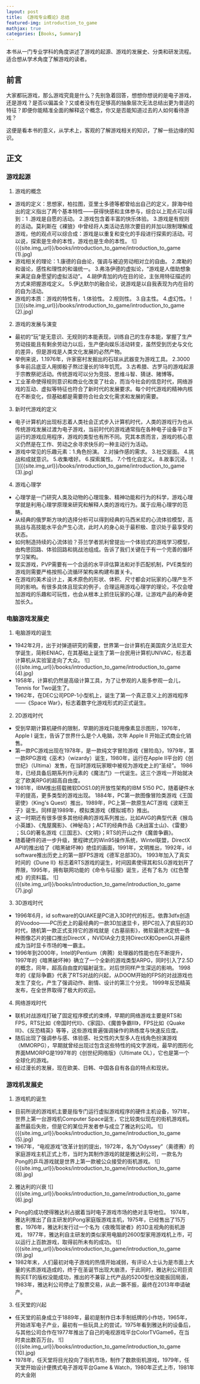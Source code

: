 ```yaml
---
layout: post
title: 《游戏专业概论》总结
featured-img: introduction_to_game
mathjax: true
categories: [Books, Summary]
---
```


本书从一门专业学科的角度讲述了游戏的起源、游戏的发展史、分类和研发流程。适合想从学术角度了解游戏的读者。

<!--more-->

## 前言

大家都玩游戏，那么游戏究竟是什么？先别急着回答，想想你想说的是电子游戏，还是游戏？是否以偏盖全？又或者没有在足够高的抽象层次无法总结出更为普适的特征？即便你能精准全面的解释这个概念，你又是否能知道过去的人如何看待游戏？

这便是看本书的意义，从学术上，客观的了解游戏相关的知识，了解一些边缘的知识。

<!-- 「游戏」是什么？你或许看到次时代主机上最新大作逼真美丽的画面，或许在手机程序上或大或小的世界中打发过时间，或许和熟人连麦一起去顶尖的副本冒险，游戏的过去是什么样子，现在是什么情况，未来又可能向着什么方向去发展呢？

接下来本文将按照《游戏专业概论》的框架，试着去梳理一些较为基础同时较为重要的部分。 -->

## 正文

### 游戏起源

1. 游戏的概念
  + 游戏的定义：思想家，柏拉图，亚里士多德等都曾给出自己的定义，辞海中给出的定义指出了两个基本特性——获得快感和主体参与，综合以上观点可以得到：1 .游戏是自愿的活动。 2.游戏包含着丰富的快乐体验。 3.游戏是有规则的活动。莫利斯在《裸狼》中曾经将人类活动去除次要目的并加以限制理解成游戏，他的观点可以综合成：游戏是以重复和变化的手段进行探索的活动。可以说，探索是生命的本性，游戏也是生命的本性。
  ![]({{site.img_url}}/books/introduction_to_game/introduction_to_game (1).jpg)
  + 游戏相关的理论：1.康德的自由论，强调与被迫劳动相对立的自由。 2.席勒的和谐论，感性和理性的和谐统一。 3.弗洛伊德的虚拟论，“游戏是人借助想象来满足自身愿望的虚拟活动”。 4.胡伊青加的内在目的论，主张用特征描述的方式来把握游戏定义。 5.伊达默尔的融合论，说游戏是以自我表现为内在目的的自为活动。
  + 游戏的本质：游戏的特性有，1.体验性。 2.规则性。 3.自主性。 4.虚幻性。
  ![]({{site.img_url}}/books/introduction_to_game/introduction_to_game (2).jpg)
2. 游戏的发展与演变
  + 最初的“玩”是无意识、无规则的本能表现，训练自己的生存本能，掌握了生产劳动技能且有剩余劳动力以后，生产便向娱乐活动转变，虽然受到历史与文化的差异，但是游戏是人类文化发展的必然产物。
  + 举例来说，1.1976年，许家窑村发掘出的石球从武器变为游戏工具。 2.3000多年前吕底亚人用掷骰子熬过漫长的18年饥荒。 3.古希腊、古罗马的游戏起源于宗教祭祀活动。传统游戏可以分为竞技、思维斗智、猜谜、赌博等。
  + 工业革命使得规则意识和商业化改变了社会，而当今社会的信息时代，网络游戏的互动、虚拟等特征也符合了新时代的发展要求。每个时代游戏的精神内核在不断变化，但基础都是需要符合社会文化需求和发展的需要。
3. 新时代游戏的定义
  + 电子计算机的出现标志着人类社会正式步入计算机时代，人类的游戏行为也从传统游戏发展过渡为电子游戏，当前时代的游戏通常指在各种电子设备平台下运行的游戏应用程序，游戏的类型也有所不同。究其本质而言，游戏的核心意义仍然是在工作、劳动之余寻求快乐的一种主动行为活动。
  + 游戏中常见的乐趣元素：1.角色扮演。 2.对操作感的需求。 3.社交层面。 4.挑战和成就意识。 5.收集嗜好。 6.探索属性。 7.个性化自定义。 8.故事沉浸。
  ![]({{site.img_url}}/books/introduction_to_game/introduction_to_game (3).jpg)
4. 游戏心理学
  + 心理学是一门研究人类及动物的心理现象、精神功能和行为的科学，游戏心理学就是利用心理学原理来研究和解释人类的游戏行为。属于应用心理学的范畴。
  + 从经典的俄罗斯方块的选择分析可以得到经典的马西米尼的心流体验模型，高挑战与高技能水平会产生心流，此时人的身心处于最积极、意识处于最享受的状态。
  + 如何制造持续的心流体验？芬兰学者凯利曾提出一个体验式的游戏学习模型，由构思回路、体验回路和挑战池组成。告诉了我们关键在于有一个完善的循环学习架构。
  + 现实游戏，PVP需要有一个合适的水平评估算法和对手匹配机制，PVE类型的游戏则需要严格按照心流循环架构来构建布置关卡。
  + 在游戏的美术设计上，美术原色的形状、体积、尺寸都会对玩家的心理产生不同的影响。有很多具体且现实的例子，合理运用游戏心理学的理论，不仅会增加游戏的乐趣和可玩性，也会从根本上抓住玩家的心理，让游戏产品的寿命更加长久。


### 电脑游戏发展史

1. 电脑游戏的诞生
  + 1942年2月，出于对弹道研究的需要，世界第一台计算机在美国宾夕法尼亚大学诞生，简称ENIAC，在其基础上诞生了第一台民用计算机UNIVAC，标志着计算机从实验室走向了大众。
  ![]({{site.img_url}}/books/introduction_to_game/introduction_to_game (4).jpg)
  + 1958年，计算机仍然是高级计算工具，为了让参观的人能多参观一会儿，Tennis for Two诞生了。
  + 1962年，在DEC公司PDP-1小型机上，诞生了第一个真正意义上的游戏程序——《Space War》，标志着数字化游戏形式的正式诞生。
2. 2D游戏时代
  + 受到早期计算机硬件的限制，早期的游戏只能用像素显示图形，1976年，Apple Ⅰ 诞生，告诉了世界什么是个人电脑，次年 Apple Ⅱ 开始正式商业化销售。
  + 第一款PC游戏出现在1978年，是一款纯文字冒险游戏《冒险岛》，1979年，第一款RPG游戏《巫术》（wizardy）诞生，1980年，运行在Apple Ⅱ平台的《创世纪》（Ultima）发售，在当时游戏玩家眼中被视为游戏史上的“圣经”。 1986年，已经具备后期系列作元素的《魔法门》一代诞生。这三个游戏一开始就决定了欧美RPG的超高自由度。
  + 1981年，IBM推出搭载微软DOS1.0的开放性架构的IBM 5150 PC，随着硬件水平的提高，更多类型的游戏出现。 1884年，PC第一款图像冒险类游戏《王国密使》（King's Quest）推出，1989年，PC上第一款原生ACT游戏《波斯王子》诞生。同样是1989年，模拟类游戏《模拟城市》推出。
  + 这一时期还有很多很多其他经典的游戏系列推出，比如AVG的典型代表《猴岛小英雄》、《鬼屋魔影》、《神秘岛》；ACT的经典作品《决战富士山》、《雷曼》 ；SLG的著名游戏《三国志》、《文明》；RTS的开山之作《魔兽争霸》。
  + 随着硬件的进一步升级，里程碑式的Win95操作系统，Wintel联盟，DirectX API的推出给了《暗黑破坏神》绝佳的画面，1991年，文明推出，1992年，id software推出历史上的第一部FPS游戏《德军总部3D》。 1993年加入了真实时间的《Dune Ⅱ》标志着RTS游戏的诞生，时间因素使得其和SLG游戏划开了界限，1995年，拥有联网功能的《命令与征服》诞生，还有了名为《红色警戒》的资料篇。
  ![]({{site.img_url}}/books/introduction_to_game/introduction_to_game (7).jpg)

3. 3D游戏时代
  + 1996年6月，id software的QUAKE是PC进入3D时代的标志。依靠3dfx创造的Voodoo——PC历史上的最经典的一款3D加速显卡，把PC拉入了疯狂的3D时代，随机第一款正式支持它的游戏就是《古墓丽影》，微软最终决定统一各种图像芯片的接口推出DirectX ，NVIDIA全力支持DirectX和OpenGL并最终成为当时显卡市场的唯一霸主。
  + 1996年到2000年，Intel的Pentium（奔腾）处理器的性能也在不断提升，1997年的《暗黑破坏神》确立了一个全新的游戏类型ARPG，同时引入了2.5D的概念，同年，超高自由度的辐射诞生。对后世同样产生深远的影响。 1998年的《星际争霸》代表了RTS对战的兴起，从DOOM开始的FPS的对战游戏也发生了变化，产生了强调动作、剧情、设计的第三个分支。 1999年反恐精英发布，在全世界取得了极大的欢迎。
4. 网络游戏时代
  + 联机对战游戏打破了固定程序模式的束缚，早期的网络游戏主要是RTS和FPS，RTS比如《帝国时代Ⅱ》、《家园》、《魔兽争霸Ⅲ》，FPS比如《Quake Ⅲ》、《反恐精英》等等，这些游戏普遍强调操作的熟练度与快速反应度。
  + 随后出现了强调参与感、体验感、社交性的大型多人在线角色扮演游戏（MMORPG），早期就曾经出现过包含这些特性的纯文字游戏，最早的图形化界面MMORPG是1997年的《创世纪网络版》（Ultimate OL），它也是第一个全球化的游戏。
  + 经过漫长的发展，现在欧美、日韩、中国各自有各自的特点和现状。

### 游戏机发展史

1. 游戏机的诞生
  + 目前所说的游戏机主要是指专门运行虚拟游戏程序的硬件主机设备，1971年，世界上第一台游戏机Computer Space诞生，它比较类似现在的街机游戏机。虽然最后失败，但是它的某位开发者参与成立了雅达利公司。
  ![]({{site.img_url}}/books/introduction_to_game/introduction_to_game (5).jpg)
  + 1967年，“电视游戏”改革计划的提出，1972年，名为“Odyssey”（奥德赛）的家庭游戏主机正式上市，当时为其制作游戏的就是雅达利公司，一款名为Pong的乒乓游戏就是世界上第一款被公众接受的街机游戏。
  ![]({{site.img_url}}/books/introduction_to_game/introduction_to_game (8).jpg)

2. 雅达利的兴衰
  ![]({{site.img_url}}/books/introduction_to_game/introduction_to_game (6).jpg)
  + Pong的成功使得雅达利占据着当时电子游戏市场的绝对主导地位。 1974年，雅达利推出了自主研发的Pong家庭版游戏主机，1975年，已经售出了15万套，1976年，雅达利发行过一个名为《夜晚驾驶者》的3D主视角的街机游戏， 1977年，雅达利自主研发的类似家用电脑的2600型家用游戏机上市，可以运行上百款游戏，取得前所未有的成功。
  ![]({{site.img_url}}/books/introduction_to_game/introduction_to_game (9).jpg)
  + 1982年末，人们最初对电子游戏的热情开始减弱，有评论人士认为是市面上大量的劣质游戏造成的，终于在圣诞节出现大崩溃，于此同时，雅达利公司巨资购买ET的版权没能成功，推出的不兼容上代产品的5200型也没能扳回局面，1983年，雅达利公司停止了股票交易，从此一蹶不振，最终在2013年申请破产。

3. 任天堂的兴起
  + 任天堂的前身成立于1889年，最初是制作日本手制纸牌的小作坊，1965年，开始进军电子产业，最初有一些玩具上的尝试，1975年看到雅达利的设备后，与其他公司合作在1977年推出了自己的电视游戏平台ColorTVGame6，在当时卖出数百万台。
  ![]({{site.img_url}}/books/introduction_to_game/introduction_to_game (10).jpg)
  + 1978年，任天堂将目光投向了街机市场，制作了数款街机游戏，1979年，任天堂开始设计便携式电子游戏平台Game & Watch，1980年正式上市，1981年的大金刚